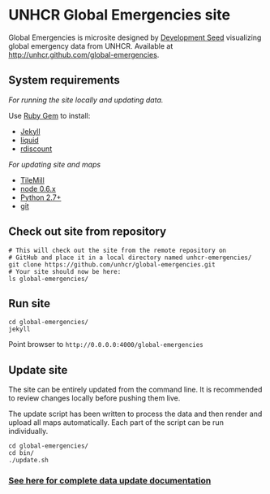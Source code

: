 # UNHCR Global Emergencies site

Global Emergencies is microsite designed by [Development Seed](http://developmentseed.org) visualizing global emergency data from UNHCR. Available at <http://unhcr.github.com/global-emergencies>. 

## System requirements

*For running the site locally and updating data.*

Use [Ruby Gem](http://rubygems.org/) to install:

- [Jekyll](http://jekyllrb.com/)
- [liquid](http://liquidmarkup.org/)
- [rdiscount](https://github.com/rtomayko/rdiscount/)

*For updating site and maps*

- [TileMill](http://mapbox.com/tilemill/)
- [node 0.6.x](http://nodejs.org/)
- [Python 2.7+](http://www.python.org/download/)
- [git](http://git-scm.com/)

## Check out site from repository

    # This will check out the site from the remote repository on
    # GitHub and place it in a local directory named unhcr-emergencies/
    git clone https://github.com/unhcr/global-emergencies.git
    # Your site should now be here:
    ls global-emergencies/

## Run site

    cd global-emergencies/
    jekyll

Point browser to `http://0.0.0.0:4000/global-emergencies`

## Update site

The site can be entirely updated from the command line. It is recommended
to review changes locally before pushing them live.

The update script has been written to process the data and then render and upload all maps automatically. Each part of the script can be run individually. 

```
cd global-emergencies/ 
cd bin/ 
./update.sh
```

### [See here for complete data update documentation](https://github.com/unhcr/global-emergencies/wiki/Data-Update-Documentation)

